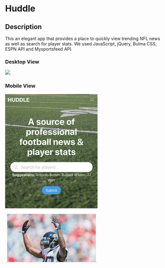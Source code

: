 # Huddle

## Description

This an elegant app that provides a place to quickly view trending NFL news as well as search for player stats. We used JavaScript, jQuery, Bulma CSS, ESPN API and Mysportsfeed API. 

### Desktop View

<img src="assets/images/huddle.png">

### Mobile View

<img src="assets/images/huddle-mobile.png" width="300" height="auto">